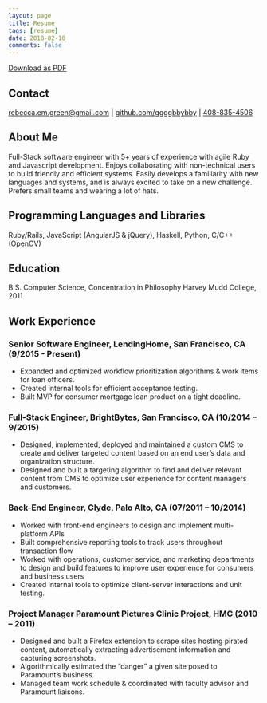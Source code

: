```yaml
---
layout: page
title: Resume
tags: [resume]
date: 2018-02-10
comments: false
---
```


<a class="btn zoombtn" href="/assets/files/Resume-Rebecca-Green.pdf">
Download as PDF
</a>

## Contact
[rebecca.em.green@gmail.com](mailto:rebecca.em.green@gmail.com) | [github.com/ggggbbybby](https://github.com/ggggbbybby) | [408-835-4506](tel:14088354506) 

## About Me
Full-Stack software engineer with 5+ years of experience with agile Ruby and Javascript
development. Enjoys collaborating with non-technical users to build friendly and efficient
systems. Easily develops a familiarity with new languages and systems, and is always excited to
take on a new challenge. Prefers small teams and wearing a lot of hats.

## Programming Languages and Libraries
Ruby/Rails, JavaScript (AngularJS & jQuery), Haskell, Python, C/C++ (OpenCV)

## Education
B.S. Computer Science, Concentration in Philosophy Harvey Mudd College, 2011

## Work Experience

### Senior Software Engineer, LendingHome, San Francisco, CA (9/2015 - Present)
* Expanded and optimized workflow prioritization algorithms & work items for loan officers.
* Created internal tools for efficient acceptance testing.
* Built MVP for consumer mortgage loan product on a tight deadline.

### Full-Stack Engineer, BrightBytes, San Francisco, CA (10/2014 – 9/2015)
* Designed, implemented, deployed and maintained a custom CMS to create and deliver
targeted content based on an end user’s data and organization structure.
* Designed and built a targeting algorithm to find and deliver relevant content from CMS to
optimize user experience for content managers and customers.

### Back-End Engineer, Glyde, Palo Alto, CA (07/2011 – 10/2014)
* Worked with front-end engineers to design and implement multi-platform APIs
* Built comprehensive reporting tools to track users throughout transaction flow
* Worked with operations, customer service, and marketing departments to design
and build features to improve user experience for consumers and business users
* Created internal tools to optimize client-server interactions and unit testing.

### Project Manager Paramount Pictures Clinic Project, HMC (2010 – 2011)
* Designed and built a Firefox extension to scrape sites hosting pirated content,
automatically extracting advertisement information and capturing screenshots.
* Algorithmically estimated the “danger” a given site posed to Paramount’s business.
* Managed team work schedule & coordinated with faculty advisor and Paramount liaisons.
